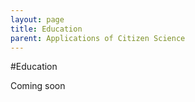 ```yaml
---
layout: page
title: Education
parent: Applications of Citizen Science
---
```


#Education

Coming soon
